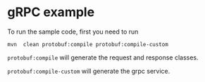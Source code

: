 # gRPC example

To run the sample code, first you need to run

`mvn  clean protobuf:compile protobuf:compile-custom`

`protobuf:compile` will generate the request and response classes.

`protobuf:compile-custom` will generate the grpc service.

